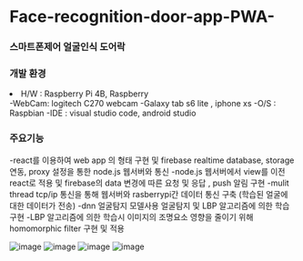 # Face-recognition-door-app-PWA-

### 스마트폰제어 얼굴인식 도어락

### 개발 환경
<li>H/W : Raspberry Pi 4B, Raspberry</li> 
-WebCam: logitech C270 webcam
-Galaxy tab s6 lite , iphone xs
-O/S : Raspbian
-IDE : visual studio code, android studio

### 주요기능
-react를 이용하여 web app 의 형태 구현 및 firebase realtime database, storage 연동, proxy 설정을 통한 node.js 웹서버와 통신
-node.js 웹서버에서 view를 이전 react로 적용 및 firebase의 data 변경에 따른 요청 및 응답 , push 알림 구현
-mulit thread tcp/ip 통신을 통해 웹서버와 rasberrypi간 데이터 통신 구축 (학습된 얼굴에 대한 데이터가 전송)
-dnn 얼굴탐지 모델사용 얼굴탐지 및 LBP 알고리즘에 의한 학습구현
-LBP 알고리즘에 의한 학습시 이미지의 조명요소 영향을 줄이기 위해 homomorphic filter 구현 및 적용


![image](https://user-images.githubusercontent.com/51200912/176945484-2becd69c-e653-4b12-b9f2-2a38c79ac613.png)
![image](https://user-images.githubusercontent.com/51200912/176945504-046ec70b-2d28-41a2-aa1c-bbddada50a46.png)
![image](https://user-images.githubusercontent.com/51200912/176945517-1a3b146b-db1a-46c8-93c2-f2ff76553661.png)
![image](https://user-images.githubusercontent.com/51200912/176945528-b0461ce1-2427-4ca0-a330-2daf8ec6573a.png)



